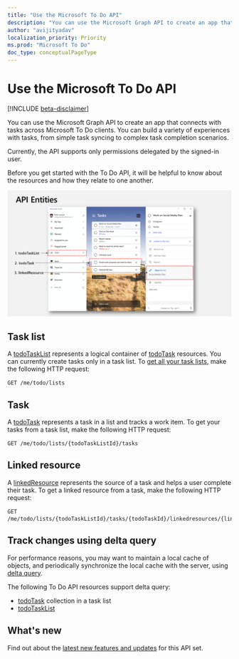 ```yaml
---
title: "Use the Microsoft To Do API"
description: "You can use the Microsoft Graph API to create an app that connects with tasks in Microsoft To Do."
author: "avijityadav"
localization_priority: Priority
ms.prod: "Microsoft To Do"
doc_type: conceptualPageType
---
```


# Use the Microsoft To Do API

[!INCLUDE [beta-disclaimer](../../includes/beta-disclaimer.md)]

You can use the Microsoft Graph API to create an app that connects with tasks across Microsoft To Do clients. You can build a variety of experiences with tasks, from simple task syncing to complex task completion scenarios. 

Currently, the API supports only permissions delegated by the signed-in user.
 
Before you get started with the To Do API, it will be helpful to know about the resources and how they relate to one another.

![To Do API entities](../../../concepts/images/todo-api-entities.png)

## Task list

A [todoTaskList](./todotasklist.md) represents a logical container of [todoTask](./todotask.md) resources. You can currently create tasks only in a task list. To [get all your task lists](../api/todotasklist-get.md), make the following HTTP request:

``` http
GET /me/todo/lists
```

## Task

A [todoTask](./todotask.md) represents a task in a list and tracks a work item. To get your tasks from a task list, make the following HTTP request:
``` http
GET /me/todo/lists/{todoTaskListId}/tasks
```

## Linked resource

A [linkedResource](linkedresource.md) represents the source of a task and helps a user complete their task. To get a linked resource from a task, make the following HTTP request:
``` http
GET /me/todo/lists/{todoTaskListId}/tasks/{todoTaskId}/linkedresources/{linkedResourceId}
```

## Track changes using delta query

For performance reasons, you may want to maintain a local cache of objects, and periodically synchronize the local cache with the server, using [delta query](/graph/delta-query-overview). 

The following To Do API resources support delta query:
* [todoTask](./todotask.md) collection in a task list
* [todoTaskList](./todotasklist.md)

## What's new
Find out about the [latest new features and updates](/graph/whats-new-overview) for this API set.